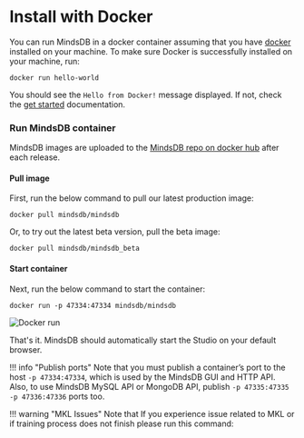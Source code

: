 # Install with Docker

You can run MindsDB in a docker container assuming that you have <a href="https://docs.docker.com/install" target="_blank">docker</a> installed on your machine. To make sure Docker is successfully installed on your machine, run:

```
docker run hello-world
```

You should see the `Hello from Docker!` message displayed. If not, check the <a href="https://www.docker.com/get-started" target="_blank">get started</a> documentation.


### Run MindsDB container

MindsDB images are uploaded to the <a href="https://hub.docker.com/u/mindsdb" target="_blank">MindsDB repo on docker hub</a> after each release.

#### Pull image

First, run the below command to pull our latest production image:

```
docker pull mindsdb/mindsdb
```

Or, to try out the latest beta version, pull the beta image:

```
docker pull mindsdb/mindsdb_beta
```

#### Start container

Next, run the below command to start the container:

```
docker run -p 47334:47334 mindsdb/mindsdb
```

![Docker run](/assets/docker-install.gif)

That's it. MindsDB should automatically start the Studio on your default browser.

!!! info "Publish ports"
    Note that you must publish a container’s port to the host `-p 47334:47334`, which is used by the MindsDB GUI and HTTP API. Also, to use MindsDB MySQL API or MongoDB API, publish `-p 47335:47335 -p 47336:47336` ports too.

!!! warning "MKL Issues"
	Note that If you experience issue related to MKL or if training process does not finish please run this command:


